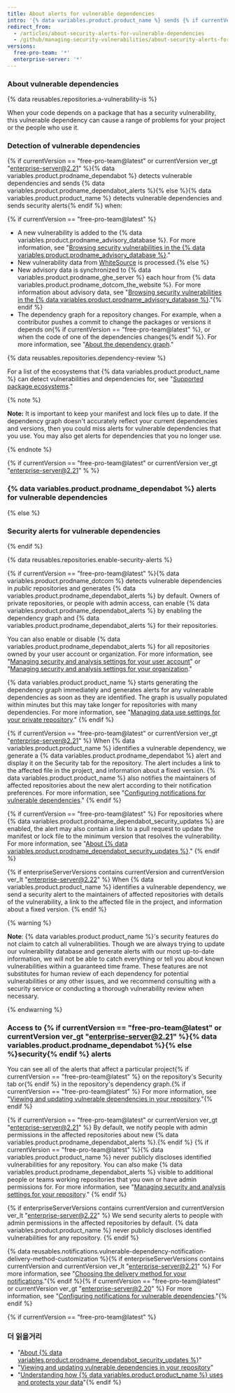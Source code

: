 ```yaml
---
title: About alerts for vulnerable dependencies
intro: '{% data variables.product.product_name %} sends {% if currentVersion == "free-pro-team@latest" or currentVersion ver_gt "enterprise-server@2.21" %}{% data variables.product.prodname_dependabot_alerts %}{% else %}security alerts{% endif %} when we detect vulnerabilities affecting your repository.'
redirect_from:
  - /articles/about-security-alerts-for-vulnerable-dependencies
  - /github/managing-security-vulnerabilities/about-security-alerts-for-vulnerable-dependencies
versions:
  free-pro-team: '*'
  enterprise-server: '*'
---
```

 
### About vulnerable dependencies

{% data reusables.repositories.a-vulnerability-is %}

When your code depends on a package that has a security vulnerability, this vulnerable dependency can cause a range of problems for your project or the people who use it.

### Detection of vulnerable dependencies

 {% if currentVersion == "free-pro-team@latest" or currentVersion ver_gt "enterprise-server@2.21" %}{% data variables.product.prodname_dependabot %} detects vulnerable dependencies and sends {% data variables.product.prodname_dependabot_alerts %}{% else %}{% data variables.product.product_name %} detects vulnerable dependencies and sends security alerts{% endif %} when:

{% if currentVersion == "free-pro-team@latest" %}
- A new vulnerability is added to the {% data variables.product.prodname_advisory_database %}. For more information, see "[Browsing security vulnerabilities in the {% data variables.product.prodname_advisory_database %}](/github/managing-security-vulnerabilities/browsing-security-vulnerabilities-in-the-github-advisory-database)."
- New vulnerability data from [WhiteSource](https://www.whitesourcesoftware.com/vulnerability-database) is processed.{% else %}
- New advisory data is synchronized to {% data variables.product.prodname_ghe_server %} each hour from {% data variables.product.prodname_dotcom_the_website %}. For more information about advisory data, see "<a href="/github/managing-security-vulnerabilities/browsing-security-vulnerabilities-in-the-github-advisory-database" class="dotcom-only">Browsing security vulnerabilities in the {% data variables.product.prodname_advisory_database %}</a>."{% endif %}
- The dependency graph for a repository changes. For example, when a contributor pushes a commit to change the packages or versions it depends on{% if currentVersion == "free-pro-team@latest" %}, or when the code of one of the dependencies changes{% endif %}. For more information, see "[About the dependency graph](/github/visualizing-repository-data-with-graphs/about-the-dependency-graph)."

{% data reusables.repositories.dependency-review %}

For a list of the ecosystems that {% data variables.product.product_name %} can detect vulnerabilities and dependencies for, see "[Supported package ecosystems](/github/visualizing-repository-data-with-graphs/about-the-dependency-graph#supported-package-ecosystems)."

{% note %}

**Note:** It is important to keep your manifest and lock files up to date. If the dependency graph doesn't accurately reflect your current dependencies and versions, then you could miss alerts for vulnerable dependencies that you use. You may also get alerts for dependencies that you no longer use.

{% endnote %}

{% if currentVersion == "free-pro-team@latest" or currentVersion ver_gt "enterprise-server@2.21" % %}
### {% data variables.product.prodname_dependabot %} alerts for vulnerable dependencies
{% else %}
### Security alerts for vulnerable dependencies
{% endif %}

{% data reusables.repositories.enable-security-alerts %}

{% if currentVersion == "free-pro-team@latest" %}{% data variables.product.prodname_dotcom %} detects vulnerable dependencies in _public_ repositories and generates {% data variables.product.prodname_dependabot_alerts %} by default. Owners of private repositories, or people with admin access, can enable {% data variables.product.prodname_dependabot_alerts %} by enabling the dependency graph and {% data variables.product.prodname_dependabot_alerts %} for their repositories.

You can also enable or disable {% data variables.product.prodname_dependabot_alerts %} for all repositories owned by your user account or organization. For more information, see "[Managing security and analysis settings for your user account](/github/setting-up-and-managing-your-github-user-account/managing-security-and-analysis-settings-for-your-user-account)" or "[Managing security and analysis settings for your organization](/github/setting-up-and-managing-organizations-and-teams/managing-security-and-analysis-settings-for-your-organization)."

{% data variables.product.product_name %} starts generating the dependency graph immediately and generates alerts for any vulnerable dependencies as soon as they are identified. The graph is usually populated within minutes but this may take longer for repositories with many dependencies. For more information, see "[Managing data use settings for your private repository](/github/understanding-how-github-uses-and-protects-your-data/managing-data-use-settings-for-your-private-repository)."
{% endif %}

{% if currentVersion == "free-pro-team@latest" or currentVersion ver_gt "enterprise-server@2.21" %}
When
{% data variables.product.product_name %} identifies a vulnerable dependency, we generate a {% data variables.product.prodname_dependabot %} alert and display it on the Security tab for the repository. The alert includes a link to the affected file in the project, and information about a fixed version. {% data variables.product.product_name %} also notifies the maintainers of affected repositories about the new alert according to their notification preferences. For more information, see "[Configuring notifications for vulnerable dependencies](/github/managing-security-vulnerabilities/configuring-notifications-for-vulnerable-dependencies)."
{% endif %}

{% if currentVersion == "free-pro-team@latest" %}
For repositories where
{% data variables.product.prodname_dependabot_security_updates %} are enabled, the alert may also contain a link to a pull request to update the manifest or lock file to the minimum version that resolves the vulnerability. For more information, see "[About {% data variables.product.prodname_dependabot_security_updates %}](/github/managing-security-vulnerabilities/about-dependabot-security-updates)."
{% endif %}

{% if enterpriseServerVersions contains currentVersion and currentVersion ver_lt "enterprise-server@2.22" %}
When
{% data variables.product.product_name %} identifies a vulnerable dependency, we send a security alert to the maintainers of affected repositories with details of the vulnerability, a link to the affected file in the project, and information about a fixed version.
{% endif %}

{% warning %}

**Note**: {% data variables.product.product_name %}'s security features do not claim to catch all vulnerabilities. Though we are always trying to update our vulnerability database and generate alerts with our most up-to-date information, we will not be able to catch everything or tell you about known vulnerabilities within a guaranteed time frame. These features are not substitutes for human review of each dependency for potential vulnerabilities or any other issues, and we recommend consulting with a security service or conducting a thorough vulnerability review when necessary.

{% endwarning %}

### Access to {% if currentVersion == "free-pro-team@latest" or currentVersion ver_gt "enterprise-server@2.21" %}{% data variables.product.prodname_dependabot %}{% else %}security{% endif %} alerts

You can see all of the alerts that affect a particular project{% if currentVersion == "free-pro-team@latest" %} on the repository's Security tab or{% endif %} in the repository's dependency graph.{% if currentVersion == "free-pro-team@latest" %} For more information, see "[Viewing and updating vulnerable dependencies in your repository](/articles/viewing-and-updating-vulnerable-dependencies-in-your-repository)."{% endif %}

{% if currentVersion == "free-pro-team@latest" or currentVersion ver_gt "enterprise-server@2.21" %}
By default, we notify people with admin permissions in the affected repositories about new
{% data variables.product.prodname_dependabot_alerts %}.{% endif %} {% if currentVersion == "free-pro-team@latest" %}{% data variables.product.product_name %} never publicly discloses identified vulnerabilities for any repository. You can also make {% data variables.product.prodname_dependabot_alerts %} visible to additional people or teams working repositories that you own or have admin permissions for. For more information, see "[Managing security and analysis settings for your repository](/github/administering-a-repository/managing-security-and-analysis-settings-for-your-repository#granting-access-to-security-alerts)."
{% endif %}

{% if enterpriseServerVersions contains currentVersion and currentVersion ver_lt "enterprise-server@2.22" %}
We send security alerts to people with admin permissions in the affected repositories by default.
{% data variables.product.product_name %} never publicly discloses identified vulnerabilities for any repository.
{% endif %}

{% data reusables.notifications.vulnerable-dependency-notification-delivery-method-customization %}{% if enterpriseServerVersions contains currentVersion and currentVersion ver_lt "enterprise-server@2.21" %} For more information, see "[Choosing the delivery method for your notifications](/github/receiving-notifications-about-activity-on-github/choosing-the-delivery-method-for-your-notifications)."{% endif %}{% if currentVersion == "free-pro-team@latest" or currentVersion ver_gt "enterprise-server@2.20" %} For more information, see "[Configuring notifications for vulnerable dependencies](/github/managing-security-vulnerabilities/configuring-notifications-for-vulnerable-dependencies)."{% endif %}

{% if currentVersion == "free-pro-team@latest" %}
### 더 읽을거리

- "[About {% data variables.product.prodname_dependabot_security_updates %}](/github/managing-security-vulnerabilities/about-dependabot-security-updates)"
- "[Viewing and updating vulnerable dependencies in your repository](/articles/viewing-and-updating-vulnerable-dependencies-in-your-repository)"
- "[Understanding how {% data variables.product.product_name %} uses and protects your data](/categories/understanding-how-github-uses-and-protects-your-data)"{% endif %}
